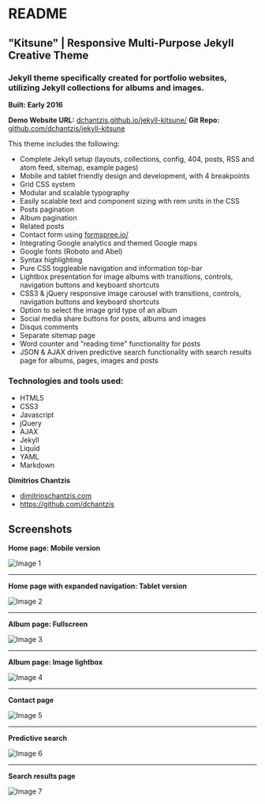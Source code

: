 # README

## **"Kitsune"** | Responsive Multi-Purpose Jekyll Creative Theme

### Jekyll theme specifically created for portfolio websites, utilizing Jekyll collections for albums and images.
**Built: Early 2016**

**Demo Website URL:** [dchantzis.github.io/jekyll-kitsune/](http://dchantzis.github.io/jekyll-kitsune/)
**Git Repo:** [github.com/dchantzis/jekyll-kitsune](https://github.com/dchantzis/jekyll-kitsune)

This theme includes the following:

- Complete Jekyll setup (layouts, collections, config, 404, posts, RSS and atom feed, sitemap, example pages)
- Mobile and tablet friendly design and development, with 4 breakpoints
- Grid CSS system
- Modular and scalable typography
- Easily scalable text and component sizing with rem units in the CSS
- Posts pagination
- Album pagination
- Related posts
- Contact form using [formspree.io/](https://formspree.io/)
- Integrating Google analytics and themed Google maps
- Google fonts (Roboto and Abel)
- Syntax highlighting
- Pure CSS toggleable navigation and information top-bar
- Lightbox presentation for image albums with transitions, controls, navigation buttons and keyboard shortcuts
- CSS3 & jQuery responsive image carousel with transitions, controls, navigation buttons and keyboard shortcuts
- Option to select the image grid type of an album
- Social media share buttons for posts, albums and images
- Disqus comments
- Separate sitemap page
- Word counter and "reading time" functionality for posts
- JSON & AJAX driven predictive search functionality with search results page for albums, pages, images and posts

### Technologies and tools used:

- HTML5
- CSS3
- Javascript
- jQuery
- AJAX
- Jekyll
- Liquid
- YAML
- Markdown

**Dimitrios Chantzis**

- [dimitrioschantzis.com](http://www.dimitrioschantzis.com)
- <https://github.com/dchantzis>

## Screenshots

**Home page: Mobile version**

![Image 1](http://dchantzis.github.io/jekyll-kitsune/assets/img/screenshots/screenshot-1.png)

---

**Home page with expanded navigation: Tablet version**

![Image 2](http://dchantzis.github.io/jekyll-kitsune/assets/img/screenshots/screenshot-2.png)

---

**Album page: Fullscreen**

![Image 3](http://dchantzis.github.io/jekyll-kitsune/assets/img/screenshots/screenshot-3.png)

---

**Album page: Image lightbox**

![Image 4](http://dchantzis.github.io/jekyll-kitsune/assets/img/screenshots/screenshot-4.png)

---

**Contact page**

![Image 5](http://dchantzis.github.io/jekyll-kitsune/assets/img/screenshots/screenshot-5.png)

---

**Predictive search**

![Image 6](http://dchantzis.github.io/jekyll-kitsune/assets/img/screenshots/screenshot-6.png)

---

**Search results page**

![Image 7](http://dchantzis.github.io/jekyll-kitsune/assets/img/screenshots/screenshot-7.png)
